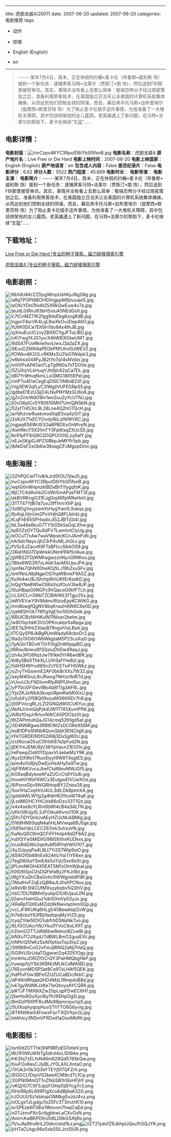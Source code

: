 
---
title: 虎胆龙威4(2007)
date: 2007-06-20
updated: 2007-06-20
categories: 电影推荐
tags:
- 动作
- 惊悚

- English (English)
- en
---


> ------某年7月4日，周末，正在休假的约翰•麦卡伦（布鲁斯•威利斯 饰）接到一个新任务：逮捕黑客马特•法莱尔（贾斯汀•朗 饰），然后送到FBI那里接受审讯。其实，事情并没有看上去那么简单：极端恐怖分子经过周密策划之后，准备利用黑客技术，在美国独立日当天让全美国的计算机系统集体瘫痪，从而达到他们控制全球的阴谋。而且，幕后黑手托马斯•加布里埃尔（提摩西•欧里芬特 饰）为了阻止麦卡伦插手这件事情，为他准备了一大堆机关障碍，其中包括绑架他的女儿露西。老英雄遇上了新问题，在马特•法莱尔的帮助下，麦卡伦继续“生猛”……

## **电影详情**：

**电影封面**：<img src="https://image.tmdb.org/t/p/w200/nvCzpo4KYC3RpuID6iYbSI5fsnB.jpg" alt="/nvCzpo4KYC3RpuID6iYbSI5fsnB.jpg" title="/nvCzpo4KYC3RpuID6iYbSI5fsnB.jpg">
**电影名称**：虎胆龙威4
**原产地片名**：Live Free or Die Hard
**电影上映时间**：2007-06-20
**电影上映国家**：English (English)
**原产地语言**：en
**包含成人内容**：False
**是否纪录片**：False
**电影评分**：6.62
**评分人数**：5522
**热门程度**：45.669
**电影时长**：
**电影导演**：
**电影主演**：
**电影简介**：------某年7月4日，周末，正在休假的约翰•麦卡伦（布鲁斯•威利斯 饰）接到一个新任务：逮捕黑客马特•法莱尔（贾斯汀•朗 饰），然后送到FBI那里接受审讯。其实，事情并没有看上去那么简单：极端恐怖分子经过周密策划之后，准备利用黑客技术，在美国独立日当天让全美国的计算机系统集体瘫痪，从而达到他们控制全球的阴谋。而且，幕后黑手托马斯•加布里埃尔（提摩西•欧里芬特 饰）为了阻止麦卡伦插手这件事情，为他准备了一大堆机关障碍，其中包括绑架他的女儿露西。老英雄遇上了新问题，在马特•法莱尔的帮助下，麦卡伦继续“生猛”……

## **下载地址**：
[Live Free or Die Hard |专业的种子搜索、磁力链接搜索引擎](https://movie.amd794.com:2083/?search=Live%20Free%20or%20Die%20Hard&ordering=&mode=match_phrase&page_size=10&page=1)

[虎胆龙威4 |专业的种子搜索、磁力链接搜索引擎](https://movie.amd794.com:2083/?search=%E8%99%8E%E8%83%86%E9%BE%99%E5%A8%814&ordering=&mode=match_phrase&page_size=10&page=1)
 

## **电影剧照**：
<img src="https://image.tmdb.org/t/p/original/6b1dUAKrZZDpgWmpUshKyJNgS8g.jpg" alt="/6b1dUAKrZZDpgWmpUshKyJNgS8g.jpg" title="/6b1dUAKrZZDpgWmpUshKyJNgS8g.jpg"><img src="https://image.tmdb.org/t/p/original/aRqTPOPt8BOHE0ngppM9jnuuaeS.jpg" alt="/aRqTPOPt8BOHE0ngppM9jnuuaeS.jpg" title="/aRqTPOPt8BOHE0ngppM9jnuuaeS.jpg"><img src="https://image.tmdb.org/t/p/original/aOXcYDmTtivAl25XRkQwEuw4v7a.jpg" alt="/aOXcYDmTtivAl25XRkQwEuw4v7a.jpg" title="/aOXcYDmTtivAl25XRkQwEuw4v7a.jpg"><img src="https://image.tmdb.org/t/p/original/jeJdLGtRnJ83bHSviuA5NEdGs9.jpg" alt="/jeJdLGtRnJ83bHSviuA5NEdGs9.jpg" title="/jeJdLGtRnJ83bHSviuA5NEdGs9.jpg"><img src="https://image.tmdb.org/t/p/original/c7tCnMZ71K2fgg9dsEbg6zogKdB.jpg" alt="/c7tCnMZ71K2fgg9dsEbg6zogKdB.jpg" title="/c7tCnMZ71K2fgg9dsEbg6zogKdB.jpg"><img src="https://image.tmdb.org/t/p/original/ngpnT4srVK4LqLRwXkOvJDep46O.jpg" alt="/ngpnT4srVK4LqLRwXkOvJDep46O.jpg" title="/ngpnT4srVK4LqLRwXkOvJDep46O.jpg"><img src="https://image.tmdb.org/t/p/original/tUItK0DCe7Eh5lri1dy84x4thJB.jpg" alt="/tUItK0DCe7Eh5lri1dy84x4thJB.jpg" title="/tUItK0DCe7Eh5lri1dy84x4thJB.jpg"><img src="https://image.tmdb.org/t/p/original/q3muEucICzvyZB0XCYgJFToLlBD.jpg" alt="/q3muEucICzvyZB0XCYgJFToLlBD.jpg" title="/q3muEucICzvyZB0XCYgJFToLlBD.jpg"><img src="https://image.tmdb.org/t/p/original/vKiYwg1XJG1yxrX4hWB3lGIwUMT.jpg" alt="/vKiYwg1XJG1yxrX4hWB3lGIwUMT.jpg" title="/vKiYwg1XJG1yxrX4hWB3lGIwUMT.jpg"><img src="https://image.tmdb.org/t/p/original/8dS47FUoRkiwIIsvLIwxJ3a2aZX.jpg" alt="/8dS47FUoRkiwIIsvLIwxJ3a2aZX.jpg" title="/8dS47FUoRkiwIIsvLIwxJ3a2aZX.jpg"><img src="https://image.tmdb.org/t/p/original/9EuxD2NW4aPEOkPNfUhv0lJWEVZ.jpg" alt="/9EuxD2NW4aPEOkPNfUhv0lJWEVZ.jpg" title="/9EuxD2NW4aPEOkPNfUhv0lJWEVZ.jpg"><img src="https://image.tmdb.org/t/p/original/fOWkv4K2OLcRKMxSUZlsG1Wdpk3.jpg" alt="/fOWkv4K2OLcRKMxSUZlsG1Wdpk3.jpg" title="/fOWkv4K2OLcRKMxSUZlsG1Wdpk3.jpg"><img src="https://image.tmdb.org/t/p/original/v6bbsx048FyJB2tYo7q14sNVdxr.jpg" alt="/v6bbsx048FyJB2tYo7q14sNVdxr.jpg" title="/v6bbsx048FyJB2tYo7q14sNVdxr.jpg"><img src="https://image.tmdb.org/t/p/original/mV0PxAPATanTLpTg9NGs7nTDOVe.jpg" alt="/mV0PxAPATanTLpTg9NGs7nTDOVe.jpg" title="/mV0PxAPATanTLpTg9NGs7nTDOVe.jpg"><img src="https://image.tmdb.org/t/p/original/5ZU0izVLkHuqYJh9jlc62qCa7DL.jpg" alt="/5ZU0izVLkHuqYJh9jlc62qCa7DL.jpg" title="/5ZU0izVLkHuqYJh9jlc62qCa7DL.jpg"><img src="https://image.tmdb.org/t/p/original/dR7Yr9HvqfkmLLxI3MG18X5EPeI.jpg" alt="/dR7Yr9HvqfkmLLxI3MG18X5EPeI.jpg" title="/dR7Yr9HvqfkmLLxI3MG18X5EPeI.jpg"><img src="https://image.tmdb.org/t/p/original/rmPTo4EteCegEqDSlC1iN6oBZd1.jpg" alt="/rmPTo4EteCegEqDSlC1iN6oBZd1.jpg" title="/rmPTo4EteCegEqDSlC1iN6oBZd1.jpg"><img src="https://image.tmdb.org/t/p/original/iVg3EW3qfLyC2lWgjtVUFEGRpS5.jpg" alt="/iVg3EW3qfLyC2lWgjtVUFEGRpS5.jpg" title="/iVg3EW3qfLyC2lWgjtVUFEGRpS5.jpg"><img src="https://image.tmdb.org/t/p/original/gdbeD1EzU3jjO4LNuPNYMzGU6o6.jpg" alt="/gdbeD1EzU3jjO4LNuPNYMzGU6o6.jpg" title="/gdbeD1EzU3jjO4LNuPNYMzGU6o6.jpg"><img src="https://image.tmdb.org/t/p/original/gZnZnIcWdO9lv1wo2uu2yYcUTNJ.jpg" alt="/gZnZnIcWdO9lv1wo2uu2yYcUTNJ.jpg" title="/gZnZnIcWdO9lv1wo2uu2yYcUTNJ.jpg"><img src="https://image.tmdb.org/t/p/original/jOvO6pICv5Y80610MH7UmQjNSbN.jpg" alt="/jOvO6pICv5Y80610MH7UmQjNSbN.jpg" title="/jOvO6pICv5Y80610MH7UmQjNSbN.jpg"><img src="https://image.tmdb.org/t/p/original/52ytTl453rL9L28Lne4Q2hO7QcH.jpg" alt="/52ytTl453rL9L28Lne4Q2hO7QcH.jpg" title="/52ytTl453rL9L28Lne4Q2hO7QcH.jpg"><img src="https://image.tmdb.org/t/p/original/arfdhzvwRuekmodXqlE5vq4zGiT.jpg" alt="/arfdhzvwRuekmodXqlE5vq4zGiT.jpg" title="/arfdhzvwRuekmodXqlE5vq4zGiT.jpg"><img src="https://image.tmdb.org/t/p/original/2sKzX71xECYOvdyl8iLizNiWV8C.jpg" alt="/2sKzX71xECYOvdyl8iLizNiWV8C.jpg" title="/2sKzX71xECYOvdyl8iLizNiWV8C.jpg"><img src="https://image.tmdb.org/t/p/original/ogjaq6S6WctES3aBPBDEuOnWvyN.jpg" alt="/ogjaq6S6WctES3aBPBDEuOnWvyN.jpg" title="/ogjaq6S6WctES3aBPBDEuOnWvyN.jpg"><img src="https://image.tmdb.org/t/p/original/4wIiRknT5X31mTY3FpWxqZXUcS5.jpg" alt="/4wIiRknT5X31mTY3FpWxqZXUcS5.jpg" title="/4wIiRknT5X31mTY3FpWxqZXUcS5.jpg"><img src="https://image.tmdb.org/t/p/original/br61pFFIbQ6O2DQPUO0SLzy6alY.jpg" alt="/br61pFFIbQ6O2DQPUO0SLzy6alY.jpg" title="/br61pFFIbQ6O2DQPUO0SLzy6alY.jpg"><img src="https://image.tmdb.org/t/p/original/xEJxSKgiGJtPZSlBkpJeMFPr5pb.jpg" alt="/xEJxSKgiGJtPZSlBkpJeMFPr5pb.jpg" title="/xEJxSKgiGJtPZSlBkpJeMFPr5pb.jpg"><img src="https://image.tmdb.org/t/p/original/8AkDsF2xOb6w39xqgCFJMgopDmn.jpg" alt="/8AkDsF2xOb6w39xqgCFJMgopDmn.jpg" title="/8AkDsF2xOb6w39xqgCFJMgopDmn.jpg">

## **电影海报**：
<img src="https://image.tmdb.org/t/p/original/2ZhPQCwfTIv8rkJrd5fOU7jlwJ5.jpg" alt="/2ZhPQCwfTIv8rkJrd5fOU7jlwJ5.jpg" title="/2ZhPQCwfTIv8rkJrd5fOU7jlwJ5.jpg"><img src="https://image.tmdb.org/t/p/original/nvCzpo4KYC3RpuID6iYbSI5fsnB.jpg" alt="/nvCzpo4KYC3RpuID6iYbSI5fsnB.jpg" title="/nvCzpo4KYC3RpuID6iYbSI5fsnB.jpg"><img src="https://image.tmdb.org/t/p/original/wplG0vWnpnzkIBDxBhTfIygqfoK.jpg" alt="/wplG0vWnpnzkIBDxBhTfIygqfoK.jpg" title="/wplG0vWnpnzkIBDxBhTfIygqfoK.jpg"><img src="https://image.tmdb.org/t/p/original/8jC7C4dAohb2CdWrEmAPyeTMT3f.jpg" alt="/8jC7C4dAohb2CdWrEmAPyeTMT3f.jpg" title="/8jC7C4dAohb2CdWrEmAPyeTMT3f.jpg"><img src="https://image.tmdb.org/t/p/original/akBVRKngG31EJgDoj4RfpWReHxH.jpg" alt="/akBVRKngG31EJgDoj4RfpWReHxH.jpg" title="/akBVRKngG31EJgDoj4RfpWReHxH.jpg"><img src="https://image.tmdb.org/t/p/original/31TT47YjBl7a7uvJ3ff1nrirXhP.jpg" alt="/31TT47YjBl7a7uvJ3ff1nrirXhP.jpg" title="/31TT47YjBl7a7uvJ3ff1nrirXhP.jpg"><img src="https://image.tmdb.org/t/p/original/3zBDg1myjzemYsHygYwo1L9ukqs.jpg" alt="/3zBDg1myjzemYsHygYwo1L9ukqs.jpg" title="/3zBDg1myjzemYsHygYwo1L9ukqs.jpg"><img src="https://image.tmdb.org/t/p/original/fjvKqLHjnUm2PxVHjhQ8FLbInbl.jpg" alt="/fjvKqLHjnUm2PxVHjhQ8FLbInbl.jpg" title="/fjvKqLHjnUm2PxVHjhQ8FLbInbl.jpg"><img src="https://image.tmdb.org/t/p/original/tLqFhE65SPHxpbLd52JBlTjGt4l.jpg" alt="/tLqFhE65SPHxpbLd52JBlTjGt4l.jpg" title="/tLqFhE65SPHxpbLd52JBlTjGt4l.jpg"><img src="https://image.tmdb.org/t/p/original/bLSa48a6kuG7TYSiG5kSaGqLXhw.jpg" alt="/bLSa48a6kuG7TYSiG5kSaGqLXhw.jpg" title="/bLSa48a6kuG7TYSiG5kSaGqLXhw.jpg"><img src="https://image.tmdb.org/t/p/original/tpE0ZzGYTQuSdFV7LwmIvtCIyUg.jpg" alt="/tpE0ZzGYTQuSdFV7LwmIvtCIyUg.jpg" title="/tpE0ZzGYTQuSdFV7LwmIvtCIyUg.jpg"><img src="https://image.tmdb.org/t/p/original/eOCuT7xAw7waVWpsIcKCnJAmFxN.jpg" alt="/eOCuT7xAw7waVWpsIcKCnJAmFxN.jpg" title="/eOCuT7xAw7waVWpsIcKCnJAmFxN.jpg"><img src="https://image.tmdb.org/t/p/original/rAiSdc1teyxJjhZ3rP4vMLJh0Lv.jpg" alt="/rAiSdc1teyxJjhZ3rP4vMLJh0Lv.jpg" title="/rAiSdc1teyxJjhZ3rP4vMLJh0Lv.jpg"><img src="https://image.tmdb.org/t/p/original/fV5cEJZacvK9F7sBFIccSlbkOS9.jpg" alt="/fV5cEJZacvK9F7sBFIccSlbkOS9.jpg" title="/fV5cEJZacvK9F7sBFIccSlbkOS9.jpg"><img src="https://image.tmdb.org/t/p/original/3RaHNGl7DpWrkkUNmPPAf5rlAue.jpg" alt="/3RaHNGl7DpWrkkUNmPPAf5rlAue.jpg" title="/3RaHNGl7DpWrkkUNmPPAf5rlAue.jpg"><img src="https://image.tmdb.org/t/p/original/jjWBSZFDjWMhagwzznNyoGR9Ksu.jpg" alt="/jjWBSZFDjWMhagwzznNyoGR9Ksu.jpg" title="/jjWBSZFDjWMhagwzznNyoGR9Ksu.jpg"><img src="https://image.tmdb.org/t/p/original/18bx9WD2R7xLAldr3aoMXLbxJP4.jpg" alt="/18bx9WD2R7xLAldr3aoMXLbxJP4.jpg" title="/18bx9WD2R7xLAldr3aoMXLbxJP4.jpg"><img src="https://image.tmdb.org/t/p/original/qmNe7QhNX0heKOj5LJ19hZxuSFv.jpg" alt="/qmNe7QhNX0heKOj5LJ19hZxuSFv.jpg" title="/qmNe7QhNX0heKOj5LJ19hZxuSFv.jpg"><img src="https://image.tmdb.org/t/p/original/smfNnLNbjNgpiOS7npW8mxF9A5Z.jpg" alt="/smfNnLNbjNgpiOS7npW8mxF9A5Z.jpg" title="/smfNnLNbjNgpiOS7npW8mxF9A5Z.jpg"><img src="https://image.tmdb.org/t/p/original/fuXk4wUBJShrhp9hVJKfEr6sdkD.jpg" alt="/fuXk4wUBJShrhp9hVJKfEr6sdkD.jpg" title="/fuXk4wUBJShrhp9hVJKfEr6sdkD.jpg"><img src="https://image.tmdb.org/t/p/original/nQgYNeBWlwC66sVszfOuV3lw8JP.jpg" alt="/nQgYNeBWlwC66sVszfOuV3lw8JP.jpg" title="/nQgYNeBWlwC66sVszfOuV3lw8JP.jpg"><img src="https://image.tmdb.org/t/p/original/5luHBapG0NGPc9VQacoG9kfFTLh.jpg" alt="/5luHBapG0NGPc9VQacoG9kfFTLh.jpg" title="/5luHBapG0NGPc9VQacoG9kfFTLh.jpg"><img src="https://image.tmdb.org/t/p/original/cLSXCLrr3WbTZCBWWE2fTgjv25x.jpg" alt="/cLSXCLrr3WbTZCBWWE2fTgjv25x.jpg" title="/cLSXCLrr3WbTZCBWWE2fTgjv25x.jpg"><img src="https://image.tmdb.org/t/p/original/eWVEVwY9VMdmcRtzioEpyKCWiKG.jpg" alt="/eWVEVwY9VMdmcRtzioEpyKCWiKG.jpg" title="/eWVEVwY9VMdmcRtzioEpyKCWiKG.jpg"><img src="https://image.tmdb.org/t/p/original/mn8bwgfQgNV8bqKnazHAW6C6e0D.jpg" alt="/mn8bwgfQgNV8bqKnazHAW6C6e0D.jpg" title="/mn8bwgfQgNV8bqKnazHAW6C6e0D.jpg"><img src="https://image.tmdb.org/t/p/original/zjeMQfn1A776PgVgE5m10OhGeIk.jpg" alt="/zjeMQfn1A776PgVgE5m10OhGeIk.jpg" title="/zjeMQfn1A776PgVgE5m10OhGeIk.jpg"><img src="https://image.tmdb.org/t/p/original/8RUlCBzNIHIKuIN11Nissr2behe.jpg" alt="/8RUlCBzNIHIKuIN11Nissr2behe.jpg" title="/8RUlCBzNIHIKuIN11Nissr2behe.jpg"><img src="https://image.tmdb.org/t/p/original/w9O1qchkK3VzOPKnuklpr5aRpga.jpg" alt="/w9O1qchkK3VzOPKnuklpr5aRpga.jpg" title="/w9O1qchkK3VzOPKnuklpr5aRpga.jpg"><img src="https://image.tmdb.org/t/p/original/lEE7q3HHrZXIaxB79ngxh1oLBsA.jpg" alt="/lEE7q3HHrZXIaxB79ngxh1oLBsA.jpg" title="/lEE7q3HHrZXIaxB79ngxh1oLBsA.jpg"><img src="https://image.tmdb.org/t/p/original/l7CQySP8JkBgRUmWady69cbnDr2.jpg" alt="/l7CQySP8JkBgRUmWady69cbnDr2.jpg" title="/l7CQySP8JkBgRUmWady69cbnDr2.jpg"><img src="https://image.tmdb.org/t/p/original/9aQcfXG6OWbWkgtaM5P23csXuj0.jpg" alt="/9aQcfXG6OWbWkgtaM5P23csXuj0.jpg" title="/9aQcfXG6OWbWkgtaM5P23csXuj0.jpg"><img src="https://image.tmdb.org/t/p/original/1yAGInTBGvKT0rF0IgDnWfpqaBG.jpg" alt="/1yAGInTBGvKT0rF0IgDnWfpqaBG.jpg" title="/1yAGInTBGvKT0rF0IgDnWfpqaBG.jpg"><img src="https://image.tmdb.org/t/p/original/l6RwJIbiwul815QsiuDhDw49aqJ.jpg" alt="/l6RwJIbiwul815QsiuDhDw49aqJ.jpg" title="/l6RwJIbiwul815QsiuDhDw49aqJ.jpg"><img src="https://image.tmdb.org/t/p/original/zh4s3PO6NztJw791kk0YrR6wdBR.jpg" alt="/zh4s3PO6NztJw791kk0YrR6wdBR.jpg" title="/zh4s3PO6NztJw791kk0YrR6wdBR.jpg"><img src="https://image.tmdb.org/t/p/original/bl8ySBe5ThkXLLUIhSafYIw8zl.jpg" alt="/bl8ySBe5ThkXLLUIhSafYIw8zl.jpg" title="/bl8ySBe5ThkXLLUIhSafYIw8zl.jpg"><img src="https://image.tmdb.org/t/p/original/5AHSHNYvdI8SnZcYESTioFHGWkz.jpg" alt="/5AHSHNYvdI8SnZcYESTioFHGWkz.jpg" title="/5AHSHNYvdI8SnZcYESTioFHGWkz.jpg"><img src="https://image.tmdb.org/t/p/original/oZryTHSsiemE2AF0bkBrXXs7W3Z.jpg" alt="/oZryTHSsiemE2AF0bkBrXXs7W3Z.jpg" title="/oZryTHSsiemE2AF0bkBrXXs7W3Z.jpg"><img src="https://image.tmdb.org/t/p/original/seyM40nuL8rJRwxg7NHzxfbiRTd.jpg" alt="/seyM40nuL8rJRwxg7NHzxfbiRTd.jpg" title="/seyM40nuL8rJRwxg7NHzxfbiRTd.jpg"><img src="https://image.tmdb.org/t/p/original/rUovU3cFNDIvmRfpR6PfJilm5uc.jpg" alt="/rUovU3cFNDIvmRfpR6PfJilm5uc.jpg" title="/rUovU3cFNDIvmRfpR6PfJilm5uc.jpg"><img src="https://image.tmdb.org/t/p/original/yP70ci0FiSevllBs4qWTlg3AF6L.jpg" alt="/yP70ci0FiSevllBs4qWTlg3AF6L.jpg" title="/yP70ci0FiSevllBs4qWTlg3AF6L.jpg"><img src="https://image.tmdb.org/t/p/original/YpiZKJxWbA3kxqioRpmKwM0XxU.jpg" alt="/YpiZKJxWbA3kxqioRpmKwM0XxU.jpg" title="/YpiZKJxWbA3kxqioRpmKwM0XxU.jpg"><img src="https://image.tmdb.org/t/p/original/o0zbFy2f5BQ09xzuM0I6KRDr7h9.jpg" alt="/o0zbFy2f5BQ09xzuM0I6KRDr7h9.jpg" title="/o0zbFy2f5BQ09xzuM0I6KRDr7h9.jpg"><img src="https://image.tmdb.org/t/p/original/j50FVocgRLzLZl2GNQdW0CU6Yuv.jpg" alt="/j50FVocgRLzLZl2GNQdW0CU6Yuv.jpg" title="/j50FVocgRLzLZl2GNQdW0CU6Yuv.jpg"><img src="https://image.tmdb.org/t/p/original/AbNJckmQqPj4dUW1T745XumPfNl.jpg" alt="/AbNJckmQqPj4dUW1T745XumPfNl.jpg" title="/AbNJckmQqPj4dUW1T745XumPfNl.jpg"><img src="https://image.tmdb.org/t/p/original/AiRzfOojJrRrluvNWCASPDCbz0t.jpg" alt="/AiRzfOojJrRrluvNWCASPDCbz0t.jpg" title="/AiRzfOojJrRrluvNWCASPDCbz0t.jpg"><img src="https://image.tmdb.org/t/p/original/6tZAPmtuhQaJG14cmq52tHgd5at.jpg" alt="/6tZAPmtuhQaJG14cmq52tHgd5at.jpg" title="/6tZAPmtuhQaJG14cmq52tHgd5at.jpg"><img src="https://image.tmdb.org/t/p/original/3D4NNRgwe3RBtEWIZsDC0Kk9S6M.jpg" alt="/3D4NNRgwe3RBtEWIZsDC0Kk9S6M.jpg" title="/3D4NNRgwe3RBtEWIZsDC0Kk9S6M.jpg"><img src="https://image.tmdb.org/t/p/original/esB1DPeSNNbRQunQbbI3ENClqj8.jpg" alt="/esB1DPeSNNbRQunQbbI3ENClqj8.jpg" title="/esB1DPeSNNbRQunQbbI3ENClqj8.jpg"><img src="https://image.tmdb.org/t/p/original/rFkTGRDElN5fG2i68j3DxSgl60U.jpg" alt="/rFkTGRDElN5fG2i68j3DxSgl60U.jpg" title="/rFkTGRDElN5fG2i68j3DxSgl60U.jpg"><img src="https://image.tmdb.org/t/p/original/cUl9znaG5vjC0frbK87q1pFyd2N.jpg" alt="/cUl9znaG5vjC0frbK87q1pFyd2N.jpg" title="/cUl9znaG5vjC0frbK87q1pFyd2N.jpg"><img src="https://image.tmdb.org/t/p/original/jEKYmJEMU6jV38YpVacn21EGl1n.jpg" alt="/jEKYmJEMU6jV38YpVacn21EGl1n.jpg" title="/jEKYmJEMU6jV38YpVacn21EGl1n.jpg"><img src="https://image.tmdb.org/t/p/original/rePawpZIs60YDpavVLkebeMzY9K.jpg" alt="/rePawpZIs60YDpavVLkebeMzY9K.jpg" title="/rePawpZIs60YDpavVLkebeMzY9K.jpg"><img src="https://image.tmdb.org/t/p/original/8yzDXWo17RuoSiyyt9W8T4sgtES.jpg" alt="/8yzDXWo17RuoSiyyt9W8T4sgtES.jpg" title="/8yzDXWo17RuoSiyyt9W8T4sgtES.jpg"><img src="https://image.tmdb.org/t/p/original/pim4vifzRjIyDwEjvHsAHy0s97w.jpg" alt="/pim4vifzRjIyDwEjvHsAHy0s97w.jpg" title="/pim4vifzRjIyDwEjvHsAHy0s97w.jpg"><img src="https://image.tmdb.org/t/p/original/djFRWKVvcsJhefCIsR8nvMWJGf5.jpg" alt="/djFRWKVvcsJhefCIsR8nvMWJGf5.jpg" title="/djFRWKVvcsJhefCIsR8nvMWJGf5.jpg"><img src="https://image.tmdb.org/t/p/original/kG6xqBdykoeAFaZUCcCtdlY0s8i.jpg" alt="/kG6xqBdykoeAFaZUCcCtdlY0s8i.jpg" title="/kG6xqBdykoeAFaZUCcCtdlY0s8i.jpg"><img src="https://image.tmdb.org/t/p/original/moelhYWsF6WCs3EutgwEIVUwXOe.jpg" alt="/moelhYWsF6WCs3EutgwEIVUwXOe.jpg" title="/moelhYWsF6WCs3EutgwEIVUwXOe.jpg"><img src="https://image.tmdb.org/t/p/original/8iPonxGtjv9WQRhhipBY2Znba38.jpg" alt="/8iPonxGtjv9WQRhhipBY2Znba38.jpg" title="/8iPonxGtjv9WQRhhipBY2Znba38.jpg"><img src="https://image.tmdb.org/t/p/original/5ox1HaCxqHnU4UL3dILDk8ptmXA.jpg" alt="/5ox1HaCxqHnU4UL3dILDk8ptmXA.jpg" title="/5ox1HaCxqHnU4UL3dILDk8ptmXA.jpg"><img src="https://image.tmdb.org/t/p/original/gddIAWLWYg2g4hkH62fIosW74qK.jpg" alt="/gddIAWLWYg2g4hkH62fIosW74qK.jpg" title="/gddIAWLWYg2g4hkH62fIosW74qK.jpg"><img src="https://image.tmdb.org/t/p/original/jLsdMl2HCYHCols86oDzv33T1Qz.jpg" alt="/jLsdMl2HCYHCols86oDzv33T1Qz.jpg" title="/jLsdMl2HCYHCols86oDzv33T1Qz.jpg"><img src="https://image.tmdb.org/t/p/original/x4x4se8cYLRin0bWt4cB4a3ALTN.jpg" alt="/x4x4se8cYLRin0bWt4cB4a3ALTN.jpg" title="/x4x4se8cYLRin0bWt4cB4a3ALTN.jpg"><img src="https://image.tmdb.org/t/p/original/yKln59Ujy0L3JFGtkukKvno110K.jpg" alt="/yKln59Ujy0L3JFGtkukKvno110K.jpg" title="/yKln59Ujy0L3JFGtkukKvno110K.jpg"><img src="https://image.tmdb.org/t/p/original/j5fn7iDYQnVJvAEyHZUcMJkBMig.jpg" alt="/j5fn7iDYQnVJvAEyHZUcMJkBMig.jpg" title="/j5fn7iDYQnVJvAEyHZUcMJkBMig.jpg"><img src="https://image.tmdb.org/t/p/original/5168HN93qqN4ahHLMVwqa6BJ5ge.jpg" alt="/5168HN93qqN4ahHLMVwqa6BJ5ge.jpg" title="/5168HN93qqN4ahHLMVwqa6BJ5ge.jpg"><img src="https://image.tmdb.org/t/p/original/i591leIrIjkLCECZ67mk3vhzoVN.jpg" alt="/i591leIrIjkLCECZ67mk3vhzoVN.jpg" title="/i591leIrIjkLCECZ67mk3vhzoVN.jpg"><img src="https://image.tmdb.org/t/p/original/haNxQ0CRmQCFiFFHoIph6dZF6A2.jpg" alt="/haNxQ0CRmQCFiFFHoIph6dZF6A2.jpg" title="/haNxQ0CRmQCFiFFHoIph6dZF6A2.jpg"><img src="https://image.tmdb.org/t/p/original/ndXSYw5MiDXG96l0XlIhxKUDkxs.jpg" alt="/ndXSYw5MiDXG96l0XlIhxKUDkxs.jpg" title="/ndXSYw5MiDXG96l0XlIhxKUDkxs.jpg"><img src="https://image.tmdb.org/t/p/original/niJxRdQWo2qeXuM5lRYqhWiO10T.jpg" alt="/niJxRdQWo2qeXuM5lRYqhWiO10T.jpg" title="/niJxRdQWo2qeXuM5lRYqhWiO10T.jpg"><img src="https://image.tmdb.org/t/p/original/4y2UpyqPa4L8Lt7Yi2S7Wlp9siO.jpg" alt="/4y2UpyqPa4L8Lt7Yi2S7Wlp9siO.jpg" title="/4y2UpyqPa4L8Lt7Yi2S7Wlp9siO.jpg"><img src="https://image.tmdb.org/t/p/original/6SW2f0b68hEx62AhUYaiTIYE6xn.jpg" alt="/6SW2f0b68hEx62AhUYaiTIYE6xn.jpg" title="/6SW2f0b68hEx62AhUYaiTIYE6xn.jpg"><img src="https://image.tmdb.org/t/p/original/7egD6IAsYSmEAk5oTrjU5xn9sXt.jpg" alt="/7egD6IAsYSmEAk5oTrjU5xn9sXt.jpg" title="/7egD6IAsYSmEAk5oTrjU5xn9sXt.jpg"><img src="https://image.tmdb.org/t/p/original/jPLtmNK0H4X5EAT5M1xOImWjbal.jpg" alt="/jPLtmNK0H4X5EAT5M1xOImWjbal.jpg" title="/jPLtmNK0H4X5EAT5M1xOImWjbal.jpg"><img src="https://image.tmdb.org/t/p/original/t0tD8tSjsO2sDQFbfaBy2FKJrBd.jpg" alt="/t0tD8tSjsO2sDQFbfaBy2FKJrBd.jpg" title="/t0tD8tSjsO2sDQFbfaBy2FKJrBd.jpg"><img src="https://image.tmdb.org/t/p/original/iRgYXuQhCBaGvhc9WWgolddPi8f.jpg" alt="/iRgYXuQhCBaGvhc9WWgolddPi8f.jpg" title="/iRgYXuQhCBaGvhc9WWgolddPi8f.jpg"><img src="https://image.tmdb.org/t/p/original/7AbdHvFZqEzQjB8aJtJXsKPCNus.jpg" alt="/7AbdHvFZqEzQjB8aJtJXsKPCNus.jpg" title="/7AbdHvFZqEzQjB8aJtJXsKPCNus.jpg"><img src="https://image.tmdb.org/t/p/original/eRsVBr3f4CUfMXsyybqbv5Q3IhV.jpg" alt="/eRsVBr3f4CUfMXsyybqbv5Q3IhV.jpg" title="/eRsVBr3f4CUfMXsyybqbv5Q3IhV.jpg"><img src="https://image.tmdb.org/t/p/original/xbC7DU1tBMx0yubpG1U6UjsuL0N.jpg" alt="/xbC7DU1tBMx0yubpG1U6UjsuL0N.jpg" title="/xbC7DU1tBMx0yubpG1U6UjsuL0N.jpg"><img src="https://image.tmdb.org/t/p/original/jGanvHaInIQuz1obi50mVp02yJx.jpg" alt="/jGanvHaInIQuz1obi50mVp02yJx.jpg" title="/jGanvHaInIQuz1obi50mVp02yJx.jpg"><img src="https://image.tmdb.org/t/p/original/4RaRpTQXEsMZdz8kNwvlazmm0Qp.jpg" alt="/4RaRpTQXEsMZdz8kNwvlazmm0Qp.jpg" title="/4RaRpTQXEsMZdz8kNwvlazmm0Qp.jpg"><img src="https://image.tmdb.org/t/p/original/vcLJF6KUKq6HLg545BewAIqtZxW.jpg" alt="/vcLJF6KUKq6HLg545BewAIqtZxW.jpg" title="/vcLJF6KUKq6HLg545BewAIqtZxW.jpg"><img src="https://image.tmdb.org/t/p/original/h7k6cbsY63fBj1tedIqiqMyVtZS.jpg" alt="/h7k6cbsY63fBj1tedIqiqMyVtZS.jpg" title="/h7k6cbsY63fBj1tedIqiqMyVtZS.jpg"><img src="https://image.tmdb.org/t/p/original/cyqZYde5tOlG1ubfrhD5NsNk7uo.jpg" alt="/cyqZYde5tOlG1ubfrhD5NsNk7uo.jpg" title="/cyqZYde5tOlG1ubfrhD5NsNk7uo.jpg"><img src="https://image.tmdb.org/t/p/original/6LfGOUAcrIWJYku0YVoC6oLXfIT.jpg" alt="/6LfGOUAcrIWJYku0YVoC6oLXfIT.jpg" title="/6LfGOUAcrIWJYku0YVoC6oLXfIT.jpg"><img src="https://image.tmdb.org/t/p/original/cDsmO2TTJdNl6bwRetnol8ZcwBl.jpg" alt="/cDsmO2TTJdNl6bwRetnol8ZcwBl.jpg" title="/cDsmO2TTJdNl6bwRetnol8ZcwBl.jpg"><img src="https://image.tmdb.org/t/p/original/kNXuTCUXqdJTdBWLBmO2gusEXii.jpg" alt="/kNXuTCUXqdJTdBWLBmO2gusEXii.jpg" title="/kNXuTCUXqdJTdBWLBmO2gusEXii.jpg"><img src="https://image.tmdb.org/t/p/original/nNfhrQ5feKzSsAtXpfasTop3rpZ.jpg" alt="/nNfhrQ5feKzSsAtXpfasTop3rpZ.jpg" title="/nNfhrQ5feKzSsAtXpfasTop3rpZ.jpg"><img src="https://image.tmdb.org/t/p/original/3WBt6nCoO2vFmJjlRNQ2aNj7HaQ.jpg" alt="/3WBt6nCoO2vFmJjlRNQ2aNj7HaQ.jpg" title="/3WBt6nCoO2vFmJjlRNQ2aNj7HaQ.jpg"><img src="https://image.tmdb.org/t/p/original/5G9VUSrUdaTQgjwwt2q4Z051Ogy.jpg" alt="/5G9VUSrUdaTQgjwwt2q4Z051Ogy.jpg" title="/5G9VUSrUdaTQgjwwt2q4Z051Ogy.jpg"><img src="https://image.tmdb.org/t/p/original/mrbHoJORIZfGCrQY3PaHMQbgHkP.jpg" alt="/mrbHoJORIZfGCrQY3PaHMQbgHkP.jpg" title="/mrbHoJORIZfGCrQY3PaHMQbgHkP.jpg"><img src="https://image.tmdb.org/t/p/original/ruwqpfzjYSb3KBNUMLtkCdMAI8D.jpg" alt="/ruwqpfzjYSb3KBNUMLtkCdMAI8D.jpg" title="/ruwqpfzjYSb3KBNUMLtkCdMAI8D.jpg"><img src="https://image.tmdb.org/t/p/original/76EyvnMDSPSat8Ce9TsLHAf5QEK.jpg" alt="/76EyvnMDSPSat8Ce9TsLHAf5QEK.jpg" title="/76EyvnMDSPSat8Ce9TsLHAf5QEK.jpg"><img src="https://image.tmdb.org/t/p/original/hdPtvF0w3BFeSZUZUCaBDcifkbC.jpg" alt="/hdPtvF0w3BFeSZUZUCaBDcifkbC.jpg" title="/hdPtvF0w3BFeSZUZUCaBDcifkbC.jpg"><img src="https://image.tmdb.org/t/p/original/dP46nlRfqqaQHD4MzLfRmpdxB8d.jpg" alt="/dP46nlRfqqaQHD4MzLfRmpdxB8d.jpg" title="/dP46nlRfqqaQHD4MzLfRmpdxB8d.jpg"><img src="https://image.tmdb.org/t/p/original/vk7gyWdNKJzKe71eOknysAYCQR6.jpg" alt="/vk7gyWdNKJzKe71eOknysAYCQR6.jpg" title="/vk7gyWdNKJzKe71eOknysAYCQR6.jpg"><img src="https://image.tmdb.org/t/p/original/pRTJFTMX6iXZw20pLqpFDwEC6H1.jpg" alt="/pRTJFTMX6iXZw20pLqpFDwEC6H1.jpg" title="/pRTJFTMX6iXZw20pLqpFDwEC6H1.jpg"><img src="https://image.tmdb.org/t/p/original/jSertlu9QuXyc8ly1fU9SHpOg5l.jpg" alt="/jSertlu9QuXyc8ly1fU9SHpOg5l.jpg" title="/jSertlu9QuXyc8ly1fU9SHpOg5l.jpg"><img src="https://image.tmdb.org/t/p/original/8mDzPRXlfF6c4Mz88qmcquclyjS.jpg" alt="/8mDzPRXlfF6c4Mz88qmcquclyjS.jpg" title="/8mDzPRXlfF6c4Mz88qmcquclyjS.jpg"><img src="https://image.tmdb.org/t/p/original/5UlXophyqopHuvSThTTO6G6yvig.jpg" alt="/5UlXophyqopHuvSThTTO6G6yvig.jpg" title="/5UlXophyqopHuvSThTTO6G6yvig.jpg"><img src="https://image.tmdb.org/t/p/original/8TKNti6w04FowxFiyrTXQVXpcGj.jpg" alt="/8TKNti6w04FowxFiyrTXQVXpcGj.jpg" title="/8TKNti6w04FowxFiyrTXQVXpcGj.jpg"><img src="https://image.tmdb.org/t/p/original/etAhicy3N5mVFRDxd1aOooMb9tt.jpg" alt="/etAhicy3N5mVFRDxd1aOooMb9tt.jpg" title="/etAhicy3N5mVFRDxd1aOooMb9tt.jpg">

## **电影图标**：
<img src="https://image.tmdb.org/t/p/original/isrt0d2OTThkSNP9RFpE07otieV.png" alt="/isrt0d2OTThkSNP9RFpE07otieV.png" title="/isrt0d2OTThkSNP9RFpE07otieV.png"><img src="https://image.tmdb.org/t/p/original/8U1FIIWUiKNTg5dtvI4oL1DI9Ae.png" alt="/8U1FIIWUiKNTg5dtvI4oL1DI9Ae.png" title="/8U1FIIWUiKNTg5dtvI4oL1DI9Ae.png"><img src="https://image.tmdb.org/t/p/original/hK3fq7zELfoN46m629Qd5785kQw.png" alt="/hK3fq7zELfoN46m629Qd5785kQw.png" title="/hK3fq7zELfoN46m629Qd5785kQw.png"><img src="https://image.tmdb.org/t/p/original/hiuFOoKesCJlyBLJY0LAXLXntaO.png" alt="/hiuFOoKesCJlyBLJY0LAXLXntaO.png" title="/hiuFOoKesCJlyBLJY0LAXLXntaO.png"><img src="https://image.tmdb.org/t/p/original/7lrUk2n1ik3Q3eYTEYj5f7QFZrh.png" alt="/7lrUk2n1ik3Q3eYTEYj5f7QFZrh.png" title="/7lrUk2n1ik3Q3eYTEYj5f7QFZrh.png"><img src="https://image.tmdb.org/t/p/original/iEGDCLfDqxV02keeXCM9cdTLfCp.png" alt="/iEGDCLfDqxV02keeXCM9cdTLfCp.png" title="/iEGDCLfDqxV02keeXCM9cdTLfCp.png"><img src="https://image.tmdb.org/t/p/original/2GPN0MmQT1nZfkbSB1h5biHFjhY.png" alt="/2GPN0MmQT1nZfkbSB1h5biHFjhY.png" title="/2GPN0MmQT1nZfkbSB1h5biHFjhY.png"><img src="https://image.tmdb.org/t/p/original/vKQj1G7C5F5JpzFOHq1Q8Ycg7n3.png" alt="/vKQj1G7C5F5JpzFOHq1Q8Ycg7n3.png" title="/vKQj1G7C5F5JpzFOHq1Q8Ycg7n3.png"><img src="https://image.tmdb.org/t/p/original/5HxRRp6L699FlgXcoAdBj6eA32G.png" alt="/5HxRRp6L699FlgXcoAdBj6eA32G.png" title="/5HxRRp6L699FlgXcoAdBj6eA32G.png"><img src="https://image.tmdb.org/t/p/original/rJGUUUSz1sbkspGNMkgSvJdJ4vz.png" alt="/rJGUUUSz1sbkspGNMkgSvJdJ4vz.png" title="/rJGUUUSz1sbkspGNMkgSvJdJ4vz.png"><img src="https://image.tmdb.org/t/p/original/oOLgxTJLgdgJ1o25Fc3TSmzhK10.png" alt="/oOLgxTJLgdgJ1o25Fc3TSmzhK10.png" title="/oOLgxTJLgdgJ1o25Fc3TSmzhK10.png"><img src="https://image.tmdb.org/t/p/original/xrSPEzeXP38is1Wovom7hwjCqEd.png" alt="/xrSPEzeXP38is1Wovom7hwjCqEd.png" title="/xrSPEzeXP38is1Wovom7hwjCqEd.png"><img src="https://image.tmdb.org/t/p/original/x0TJznvPXcSctIjgbkwLaCXvGsN.png" alt="/x0TJznvPXcSctIjgbkwLaCXvGsN.png" title="/x0TJznvPXcSctIjgbkwLaCXvGsN.png"><img src="https://image.tmdb.org/t/p/original/AmrnXwBKPDlhs5l8LD6kGSAljRs.png" alt="/AmrnXwBKPDlhs5l8LD6kGSAljRs.png" title="/AmrnXwBKPDlhs5l8LD6kGSAljRs.png"><img src="https://image.tmdb.org/t/p/original/1VxJAy8Iro8riL20dincIeld1kJ.png" alt="/1VxJAy8Iro8riL20dincIeld1kJ.png" title="/1VxJAy8Iro8riL20dincIeld1kJ.png"><img src="https://image.tmdb.org/t/p/original/iZT21ydvfZ9JkhplJQsu1hSQJYK.png" alt="/iZT21ydvfZ9JkhplJQsu1hSQJYK.png" title="/iZT21ydvfZ9JkhplJQsu1hSQJYK.png"><img src="https://image.tmdb.org/t/p/original/jrHTaCLhgc96x5xbS5lLJctSlUR.png" alt="/jrHTaCLhgc96x5xbS5lLJctSlUR.png" title="/jrHTaCLhgc96x5xbS5lLJctSlUR.png">
